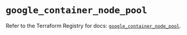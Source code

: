 # `google_container_node_pool`

Refer to the Terraform Registry for docs: [`google_container_node_pool`](https://registry.terraform.io/providers/hashicorp/google/5.32.0/docs/resources/container_node_pool).

